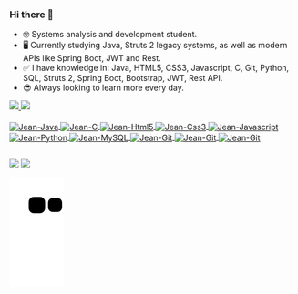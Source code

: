 ### Hi there 👋

<!--
**Jeanjulio96/Jeanjulio96** is a ✨ _special_ ✨ repository because its `README.md` (this file) appears on your GitHub profile.-->

+ 🤓 Systems analysis and development student.
+ 🖥️ Currently studying Java, Struts 2 legacy systems, as well as modern APIs like Spring Boot, JWT and Rest.
+ ✅ I have knowledge in: Java, HTML5, CSS3, Javascript, C, Git, Python, SQL, Struts 2, Spring Boot, Bootstrap, JWT, Rest API.
+ 😎 Always looking to learn more every day.

<div>
  <a href="https://github.com/Jeanjulio96">
  <img height="180em" src="https://github-readme-stats.vercel.app/api?username=Jeanjulio96&show_icons=true&theme=tokyonight&include_all_commits=true&count_private=true"/>
  <img height="180em" src="https://github-readme-stats.vercel.app/api/top-langs/?username=Jeanjulio96&layout=compact&langs_count=16&theme=tokyonight"/>
</div>
  
  <div style="display: inline_block"><br>
  <img align="center" alt="Jean-Java" height="40" width="50" src="https://cdn.jsdelivr.net/gh/devicons/devicon/icons/java/java-original-wordmark.svg"/>
   <img align="center" alt="Jean-C" height="30" width="40" src="https://cdn.jsdelivr.net/gh/devicons/devicon/icons/c/c-original.svg"/>
  <img align="center" alt="Jean-Html5" height="30" width="40" src="https://cdn.jsdelivr.net/gh/devicons/devicon/icons/html5/html5-original-wordmark.svg" >
  <img align="center" alt="Jean-Css3" height="30" width="40" src="https://cdn.jsdelivr.net/gh/devicons/devicon/icons/css3/css3-plain-wordmark.svg"/>
  <img align="center" alt="Jean-Javascript" height="30" width="40" src="https://cdn.jsdelivr.net/gh/devicons/devicon/icons/javascript/javascript-plain.svg"/>
  <img align="center" alt="Jean-Python" height="30" width="40" src="https://cdn.jsdelivr.net/gh/devicons/devicon/icons/python/python-original-wordmark.svg"/>
   <img align="center" alt="Jean-MySQL" height="50" width="60" src="https://cdn.jsdelivr.net/gh/devicons/devicon/icons/mysql/mysql-original-wordmark.svg"/>
  <img align="center" alt="Jean-Git" height="40" width="50" src="https://cdn.jsdelivr.net/gh/devicons/devicon/icons/git/git-plain-wordmark.svg"/>
  <img align="center" alt="Jean-Git" height="40" width="50" src="https://cdn.jsdelivr.net/gh/devicons/devicon/icons/spring/spring-original-wordmark.svg"/>
   <img align="center" alt="Jean-Git" height="40" width="50" src="https://cdn.jsdelivr.net/gh/devicons/devicon/icons/bootstrap/bootstrap-original-wordmark.svg" />
          
          
 
  ##

  <div>
     
  <a href="https://www.linkedin.com/in/jeanjulioferreira/" target="_blank"><img src="https://img.shields.io/badge/-LinkedIn-%230077B5?style=for-the-badge&logo=linkedin&logoColor=white" target="_blank"></a>
  <a href = "jeanjulioferreira@gmail.com"><img src="https://img.shields.io/badge/Gmail-D14836?style=for-the-badge&logo=gmail&logoColor=white" target="_blank"></a>
</div>

![Snake animation](https://github.com/rafaballerini/rafaballerini/blob/output/github-contribution-grid-snake.svg)
 

